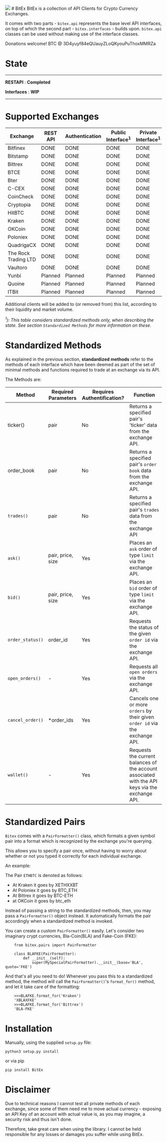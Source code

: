 <img src="https://travis-ci.org/nlsdfnbch/bitex.svg?branch=master"/>
# BitEx 
BitEx is a collection of API Clients for Crypto Currency Exchanges.

It comes with two parts - `bitex.api` represents the base level API
interfaces, on top of which the second part - `bitex.interfaces` - builds upon.
`bitex.api` classes can be used without making use of the interface classes.

Donations welcome!
BTC @ 3D4yuyf84eQUauyZLoQKyouPuThoxMMRZa
# State
--------------------------------

**RESTAPI** : **Completed**

**Interfaces** : **WIP**

--------------------------------


# Supported Exchanges

| Exchange             | REST  API | Authentication | Public Interface<sup>1</sup> | Private Interface<sup>1</sup> | Tests             |
|----------------------|-----------|----------------|------------------|-------------------|-------------------|
| Bitfinex             | DONE      | DONE           | DONE             | DONE              | Passing           |
| Bitstamp             | DONE      | DONE           | DONE             | DONE              | Passing           |
| Bittrex              | DONE      | DONE           | DONE             | DONE              | Passing           |
| BTCE                 | DONE      | DONE           | DONE             | DONE              | Passing           |
| Bter                 | DONE      | DONE           | DONE             | DONE              | Passing           |
| C-CEX                | DONE      | DONE           | DONE             | DONE              | Passing           |
| CoinCheck            | DONE      | DONE           | DONE             | DONE              | Passing           |
| Cryptopia            | DONE      | DONE           | DONE             | DONE              | Passing           |
| HitBTC               | DONE      | DONE           | DONE             | DONE              | Passing           |
| Kraken               | DONE      | DONE           | DONE             | DONE              | Passing           |
| OKCoin               | DONE      | DONE           | DONE             | DONE              | Passing           |
| Poloniex             | DONE      | DONE           | DONE             | DONE              | Passing           |
| QuadrigaCX           | DONE      | DONE           | DONE             | DONE              | Passing           |
| The Rock Trading LTD | DONE      | DONE           | DONE             | DONE              | Partially Passing |
| Vaultoro             | DONE      | DONE           | DONE             | DONE              | Passing           |
| Yunbi                | Planned   | Planned        | Planned          | Planned           | Failing           |
| Quoine               | Planned   | Planned        | Planned          | Planned           | Failing           |
| ITBit                | Planned   | Planned        | Planned          | Planned           | Failing           |


Additional clients will be added to (or removed from) this list, 
according to their liquidity and market volume.

_<sup>1</sup>): This table considers standardized methods only, when describing the state. 
See section `Standardized Methods` for more information on these._


# Standardized Methods

As explained in the previous section, __standardized methods__ refer to the methods of each interface
which have been deemed as part of the set of minimal methods and functions required to trade
at an exchange via its API.

The Methods are:

| Method           | Required Parameters | Requires Authentification? | Function                                                                                        |
|------------------|---------------------|----------------------------|-------------------------------------------------------------------------------------------------|
| ticker()         | pair                | No                         | Returns a specified pair's 'ticker' data from the exchange API.                                 |
| order_book       | pair                | No                         | Returns a specified pair's `order book` data from the exchange API.                             |
| `trades()`       | pair                | No                         | Returns a specified pair's `trades` data from the exchange API                                  |
| `ask()`          | pair, price, size   | Yes                        | Places an `ask` order of type `limit` via the exchange API.                                     |
| `bid()`          | pair, price, size   | Yes                        | Places an `bid` order of type `limit` via the exchange API.                                     |
| `order_status()` | order_id            | Yes                        | Requests the status of the given `order id` via the exchange API.                               |
| `open_orders()`  | -                   | Yes                        | Requests all `open orders` via the exchange API.                                                |
| `cancel_order()` | *order_ids          | Yes                        | Cancels one or more `orders` by their given `order id` via the exchange API.                    |
| `wallet()`       | -                   | Yes                        | Requests the current balances of the account associated with the API keys via the exchange API. |


# Standardized Pairs

`Bitex` comes with a `PairFormatter()` class, which formats a given symbol
 pair into a format which is recognized by the exchange you're querying.
 
 This allows you to specify a pair once, without having to worry about
 whether or not you typed it correctly for each individual exchange.
 
 An example:
 
 The Pair `ETHBTC` is denoted as follows:
  - At Kraken it goes by XETHXXBT
  - At Poloniex it goes by BTC_ETH
  - At Bittrex it goes by BTC-ETH
  - at OKCoin it goes by btc_eth
 
 Instead of passing a string to the standardized methods, then, you may
 pass a `PairFormatter()` object instead.
 It automatically formats the pair accordingly when a standardized method 
 is invoked.
 
 You can create a custom `PairFormatter()` easily. Let's consider two 
 imaginary crypt currencies, Bla-Coin(BLA) and Fake-Coin (FKE): 
 
```
    from bitex.pairs import PairFormatter
    
    class BLAFKE(PairFormatter):
        def __init__(self):
            super(MySpecialPairFormatter).__init__(base='BLA', quote='FKE')
```

And that's all you need to do! Whenever you pass this to a standardized
method, the method will call the `PairFormatter()`'s `format_for()` method,
and let it take care of the formatting:

```
    >>>BLAFKE.format_for('Kraken')
    'XBLAXFKE'
    >>>BLAFKE.format_for('Bittrex')
    'BLA-FKE'
```



# Installation

Manually, using the supplied `setup.py` file:

`python3 setup.py install`

or via pip

`pip install BitEx`

# Disclaimer

Due to technical reasons I cannot test all private methods of each exchange,
since some of them need me to move actual currency - exposing an API Key of an account with
actual value is, as you may imagine, a security risk and thus isn't done.

Therefore, take great care when using the library. I cannot be
held responsible for any losses or damages you suffer while using BitEx.